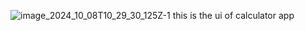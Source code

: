 ![image_2024_10_08T10_29_30_125Z-1](https://github.com/user-attachments/assets/c7aad68e-88ef-4fa3-b1f9-69e9d50cef88)
this is the ui of calculator app
